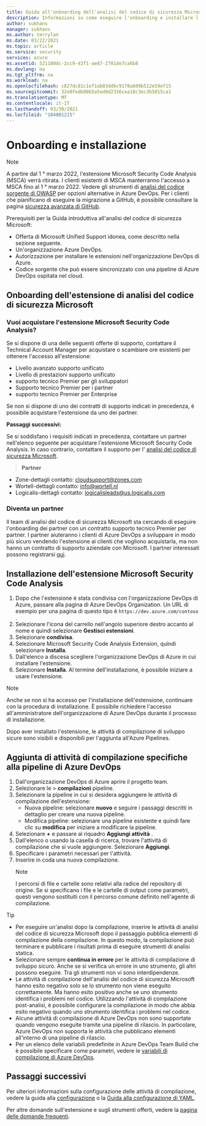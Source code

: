 ```yaml
---
title: Guida all'onboarding dell'analisi del codice di sicurezza Microsoft
description: Informazioni su come eseguire l'onboarding e installare l'estensione Microsoft Security Code Analysis. Vedere Prerequisiti e visualizzare risorse aggiuntive.
author: sukhans
manager: sukhans
ms.author: terrylan
ms.date: 03/22/2021
ms.topic: article
ms.service: security
services: azure
ms.assetid: 521180dc-2cc9-43f1-ae87-2701de7ca6b8
ms.devlang: na
ms.tgt_pltfrm: na
ms.workload: na
ms.openlocfilehash: c827dc81c1ef1ab03dd6c9178a609b512e59ef15
ms.sourcegitcommit: 32e0fedb80b5a5ed0d2336cea18c3ec3b5015ca1
ms.translationtype: MT
ms.contentlocale: it-IT
ms.lasthandoff: 03/30/2021
ms.locfileid: "104801215"
---
```

# <a name="onboarding-and-installing"></a>Onboarding e installazione

> [!Note]
> A partire dal 1 ° marzo 2022, l'estensione Microsoft Security Code Analysis (MSCA) verrà ritirata. I clienti esistenti di MSCA manterranno l'accesso a MSCA fino al 1 ° marzo 2022. Vedere gli strumenti di [analisi del codice sorgente di OWASP](https://owasp.org/www-community/Source_Code_Analysis_Tools) per opzioni alternative in Azure DevOps. Per i clienti che pianificano di eseguire la migrazione a GitHub, è possibile consultare la pagina [sicurezza avanzata di GitHub](https://docs.github.com/github/getting-started-with-github/about-github-advanced-security).

Prerequisiti per la Guida introduttiva all'analisi del codice di sicurezza Microsoft:

- Offerta di Microsoft Unified Support idonea, come descritto nella sezione seguente.
- Un'organizzazione Azure DevOps.
- Autorizzazione per installare le estensioni nell'organizzazione DevOps di Azure.
- Codice sorgente che può essere sincronizzato con una pipeline di Azure DevOps ospitata nel cloud.

## <a name="onboarding-the-microsoft-security-code-analysis-extension"></a>Onboarding dell'estensione di analisi del codice di sicurezza Microsoft

### <a name="interested-in-purchasing-the-microsoft-security-code-analysis-extension"></a>Vuoi acquistare l'estensione Microsoft Security Code Analysis?

Se si dispone di una delle seguenti offerte di supporto, contattare il Technical Account Manager per acquistare o scambiare ore esistenti per ottenere l'accesso all'estensione:

- Livello avanzato supporto unificato
- Livello di prestazioni supporto unificato
- supporto tecnico Premier per gli sviluppatori
- Supporto tecnico Premier per i partner
- supporto tecnico Premier per Enterprise

Se non si dispone di uno dei contratti di supporto indicati in precedenza, è possibile acquistare l'estensione da uno dei partner.

**Passaggi successivi:**

Se si soddisfano i requisiti indicati in precedenza, contattare un partner nell'elenco seguente per acquistare l'estensione Microsoft Security Code Analysis. In caso contrario, contattare il supporto per l' [analisi del codice di sicurezza Microsoft](mailto:mscahelp@microsoft.com?Subject=Microsoft%20Security%20Code%20Analysis%20Support%20Request).

>**Partner**

- Zone-dettagli contatto: cloudsupport@zones.com
- Wortell-dettagli contatto: info@wortell.nl
- Logicalis-dettagli contatto: logicalisleads@us.logicalis.com

### <a name="become-a-partner"></a>Diventa un partner

Il team di analisi del codice di sicurezza Microsoft sta cercando di eseguire l'onboarding dei partner con un contratto supporto tecnico Premier per partner. I partner aiuteranno i clienti di Azure DevOps a sviluppare in modo più sicuro vendendo l'estensione ai clienti che vogliono acquistarla, ma non hanno un contratto di supporto aziendale con Microsoft. I partner interessati possono registrarsi [qui](http://www.microsoftpartnersupport.com/msrd/opin).

## <a name="installing-the-microsoft-security-code-analysis-extension"></a>Installazione dell'estensione Microsoft Security Code Analysis

1. Dopo che l'estensione è stata condivisa con l'organizzazione DevOps di Azure, passare alla pagina di Azure DevOps Organization. Un URL di esempio per una pagina di questo tipo è `https://dev.azure.com/contoso` .
1. Selezionare l'icona del carrello nell'angolo superiore destro accanto al nome e quindi selezionare **Gestisci estensioni**.
1. Selezionare **condivisa**.
1. Selezionare Microsoft Security Code Analysis Extension, quindi selezionare **Installa**.
1. Dall'elenco a discesa scegliere l'organizzazione DevOps di Azure in cui installare l'estensione.
1. Selezionare **Installa**. Al termine dell'installazione, è possibile iniziare a usare l'estensione.

>[!NOTE]
> Anche se non si ha accesso per l'installazione dell'estensione, continuare con la procedura di installazione. È possibile richiedere l'accesso all'amministratore dell'organizzazione di Azure DevOps durante il processo di installazione.

Dopo aver installato l'estensione, le attività di compilazione di sviluppo sicure sono visibili e disponibili per l'aggiunta all'Azure Pipelines.

## <a name="adding-specific-build-tasks-to-your-azure-devops-pipeline"></a>Aggiunta di attività di compilazione specifiche alla pipeline di Azure DevOps

1. Dall'organizzazione DevOps di Azure aprire il progetto team.
1. Selezionare le  >  **compilazioni** pipeline.
1. Selezionare la pipeline in cui si desidera aggiungere le attività di compilazione dell'estensione:
   - Nuova pipeline: selezionare **nuovo** e seguire i passaggi descritti in dettaglio per creare una nuova pipeline.
   - Modifica pipeline: selezionare una pipeline esistente e quindi fare clic su **modifica** per iniziare a modificare la pipeline.
1. Selezionare **+** e passare al riquadro **Aggiungi attività** .
1. Dall'elenco o usando la casella di ricerca, trovare l'attività di compilazione che si vuole aggiungere. Selezionare **Aggiungi**.
1. Specificare i parametri necessari per l'attività.
1. Inserire in coda una nuova compilazione.
   >[!NOTE]
   >I percorsi di file e cartelle sono relativi alla radice del repository di origine. Se si specificano i file e le cartelle di output come parametri, questi vengono sostituiti con il percorso comune definito nell'agente di compilazione.

> [!TIP]
>
> - Per eseguire un'analisi dopo la compilazione, inserire le attività di analisi del codice di sicurezza Microsoft dopo il passaggio pubblica elementi di compilazione della compilazione. In questo modo, la compilazione può terminare e pubblicare i risultati prima di eseguire strumenti di analisi statica.
> - Selezionare sempre **continua in errore** per le attività di compilazione di sviluppo sicuro. Anche se si verifica un errore in uno strumento, gli altri possono eseguire. Tra gli strumenti non vi sono interdipendenze.
> - Le attività di compilazione dell'analisi del codice di sicurezza Microsoft hanno esito negativo solo se lo strumento non viene eseguito correttamente. Ma hanno esito positivo anche se uno strumento identifica i problemi nel codice. Utilizzando l'attività di compilazione post-analisi, è possibile configurare la compilazione in modo che abbia esito negativo quando uno strumento identifica i problemi nel codice.
> - Alcune attività di compilazione di Azure DevOps non sono supportate quando vengono eseguite tramite una pipeline di rilascio. In particolare, Azure DevOps non supporta le attività che pubblicano elementi all'interno di una pipeline di rilascio.
> - Per un elenco delle variabili predefinite in Azure DevOps Team Build che è possibile specificare come parametri, vedere le [variabili di compilazione di Azure DevOps](/azure/devops/pipelines/build/variables?tabs=batch).

## <a name="next-steps"></a>Passaggi successivi

Per ulteriori informazioni sulla configurazione delle attività di compilazione, vedere la guida alla [configurazione](security-code-analysis-customize.md) o la [Guida alla configurazione di YAML](yaml-configuration.md).

Per altre domande sull'estensione e sugli strumenti offerti, vedere la [pagina delle domande frequenti](security-code-analysis-faq.md).